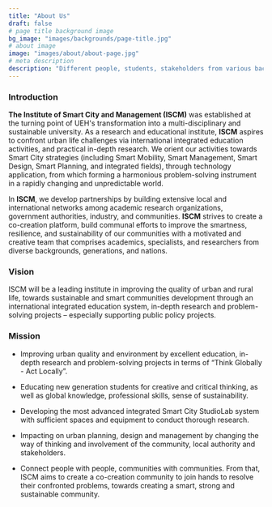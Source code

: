 ```yaml
---
title: "About Us"
draft: false
# page title background image
bg_image: "images/backgrounds/page-title.jpg"
# about image
image: "images/about/about-page.jpg"
# meta description
description: "Different people, students, stakeholders from various background comprised to resolve local problems by global thinkings, towards smart, resilient, and sustainable city. This is how the Institute of Smart City and Management (ISCM) commute on our lifelong journey."
---
```


### Introduction

**The Institute of Smart City and Management (ISCM)** was established at the turning point of UEH's transformation into a multi-disciplinary and sustainable university. As a research and educational institute, **ISCM** aspires to confront urban life challenges via international integrated education activities, and practical in-depth research. We orient our activities towards Smart City strategies (including Smart Mobility, Smart Management, Smart Design, Smart Planning, and integrated fields), through technology application, from which forming a harmonious problem-solving instrument in a rapidly changing and unpredictable world.

In **ISCM**, we develop partnerships by building extensive local and international networks among academic research organizations, government authorities, industry, and communities. **ISCM** strives to create a co-creation platform, build communal efforts to improve the smartness, resilience, and sustainability of our communities with a motivated and creative team that comprises academics, specialists, and researchers from diverse backgrounds, generations, and nations.

### Vision

ISCM will be a leading institute in improving the quality of urban and rural life, towards sustainable and smart communities development through an international integrated education system, in-depth research and problem-solving projects – especially supporting public policy projects.

### Mission

- Improving urban quality and environment by excellent education, in-depth research and problem-solving projects in terms of “Think Globally - Act Locally”.

- Educating new generation students for creative and critical thinking, as well as global knowledge, professional skills, sense of sustainability.

- Developing the most advanced integrated Smart City StudioLab system with sufficient spaces and equipment to conduct thorough research.

- Impacting on urban planning, design and management by changing the way of thinking and involvement of the community, local authority and stakeholders.

- Connect people with people, communities with communities. From that, ISCM aims to create a co-creation community to join hands to resolve their confronted problems, towards creating a smart, strong and sustainable community.
